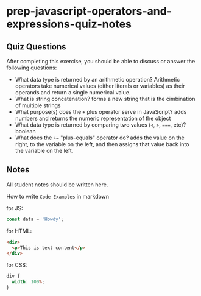 # prep-javascript-operators-and-expressions-quiz-notes

## Quiz Questions

After completing this exercise, you should be able to discuss or answer the following questions:

- What data type is returned by an arithmetic operation?
  Arithmetic operators take numerical values (either literals or variables) as their operands and return a single numerical value.
- What is string concatenation?
  forms a new string that is the cimbination of multiple strings
- What purpose(s) does the `+` plus operator serve in JavaScript?
  adds numbers and returns the numeric representation of the object
- What data type is returned by comparing two values (`<`, `>`, `===`, etc)?
  boolean
- What does the `+=` "plus-equals" operator do?
  adds the value on the right, to the variable on the left, and then assigns that value back into the variable on the left.

## Notes

All student notes should be written here.

How to write `Code Examples` in markdown

for JS:

```javascript
const data = 'Howdy';
```

for HTML:

```html
<div>
  <p>This is text content</p>
</div>
```

for CSS:

```css
div {
  width: 100%;
}
```
